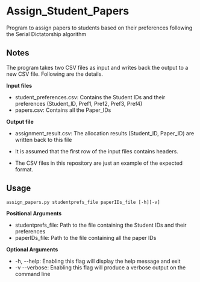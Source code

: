 # Assign_Student_Papers
Program to assign papers to students based on their preferences following the Serial Dictatorship algorithm

## Notes

The program takes two CSV files as input and writes back the output to a new CSV file. Following are the details.

**Input files**
- student_preferences.csv: Contains the Student IDs and their preferences (Student_ID, Pref1, Pref2, Pref3, Pref4)
- papers.csv: Contains all the Paper_IDs 

**Output file**
- assignment_result.csv: The allocation results (Student_ID, Paper_ID) are written back to this file

- It is assumed that the first row of the input files contains headers.
- The CSV files in this repository are just an example of the expected format.  
 
## Usage

`assign_papers.py studentprefs_file paperIDs_file [-h][-v]`

**Positional Arguments**
- studentprefs_file: Path to the file containing the Student IDs and their preferences
- paperIDs_file: Path to the file containing all the paper IDs

**Optional Arguments**
- -h, --help: Enabling this flag will display the help message and exit
- -v --verbose: Enabling this flag will produce a verbose output on the command line
